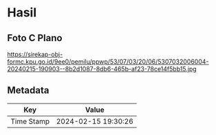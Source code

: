 # Hasil

## Foto C Plano

https://sirekap-obj-formc.kpu.go.id/9ee0/pemilu/ppwp/53/07/03/20/06/5307032006004-20240215-190903--8b2d1087-8db6-465b-af23-78ce14f5bb15.jpg


## Metadata

| Key        | Value               |
| ---------- | ------------------- |
| Time Stamp | 2024-02-15 19:30:26 |




